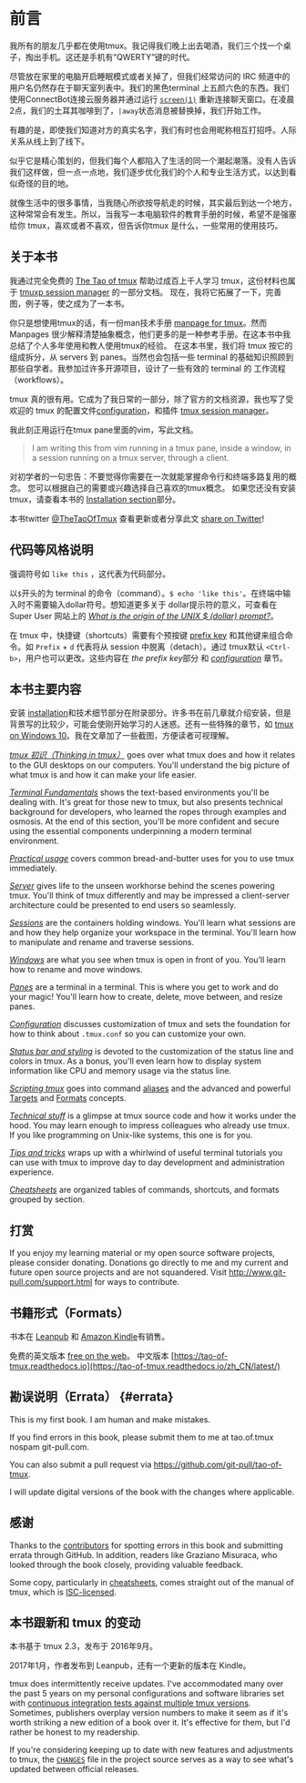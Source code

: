 


# 前言 

我所有的朋友几乎都在使用tmux。我记得我们晚上出去喝酒，我们三个找一个桌子，掏出手机。这还是手机有“QWERTY”键的时代。

尽管放在家里的电脑开启睡眠模式或者关掉了，但我们经常访问的 IRC 频道中的用户名仍然存在于聊天室列表中。我们的黑色terminal 上五颜六色的东西。我们使用ConnectBot连接云服务器并通过运行 [`screen(1)`](https://en.wikipedia.org/wiki/GNU_Screen) 重新连接聊天窗口。在凌晨2点，我们的土耳其咖啡到了，`|away`状态消息被替换掉，我们开始工作。

有趣的是，即使我们知道对方的真实名字，我们有时也会用昵称相互打招呼。人际关系从线上到了线下。


似乎它是精心策划的，但我们每个人都陷入了生活的同一个潮起潮落。没有人告诉我们这样做，但一点一点地，我们逐步优化我们的个人和专业生活方式，以达到看似奇怪的目的地。

就像生活中的很多事情，当我随心所欲按导航走的时候，其实最后到达一个地方，这种常常会有发生。所以，当我写一本电脑软件的教育手册的时候，希望不是强塞给你 tmux，喜欢或者不喜欢，但告诉你tmux 是什么，一些常用的使用技巧。



## 关于本书

我通过完全免费的 [The Tao of tmux](https://tmuxp.git-pull.com/en/latest/about_tmux.html) 帮助过成百上千人学习 tmux，这份材料也属于 [tmuxp session manager](https://github.com/tony/tmuxp) 的一部分文档。
现在，我将它拓展了一下，完善图，例子等，使之成为了一本书。

你只是想使用tmux的话，有一份man技术手册  [manpage for tmux](http://man.openbsd.org/OpenBSD-current/man1/tmux.1)。然而 Manpages 很少解释清楚抽象概念，他们更多的是一种参考手册。在这本书中我总结了个人多年使用和教人使用tmux的经验。
在这本书里，我们将 tmux 按它的组成拆分，从 servers 到 panes。当然也会包括一些 terminal 的基础知识照顾到那些自学者。我参加过许多开源项目，设计了一些有效的 terminal 的 工作流程 （workflows）。

tmux 真的很有用。它成为了我日常的一部分，除了官方的文档资源，我也写了受欢迎的  tmux 的配置文件[configuration](https://github.com/tony/tmux-config)，和插件 [tmux session manager](https://tmuxp.git-pull.com)。

我此刻正用运行在tmux pane里面的vim，写此文档。
> I am writing this from vim running in a tmux pane, inside a window, in a session running on a tmux server, through a client.


对初学者的一句忠告：不要觉得你需要在一次就能掌握命令行和终端多路复用的概念。 您可以根据自己的需要或兴趣选择自己喜欢的tmux概念。 如果您还没有安装tmux，请查看本书的 [Installation section](99-installation.md)部分。

本书twitter [@TheTaoOfTmux](https://twitter.com/TheTaoOfTmux) 查看更新或者分享此文 [share on Twitter](https://twitter.com/intent/tweet?text=I%27m%20reading%20The%20Tao%20of%20tmux%20online%20at&url=https://leanpub.com/the-tao-of-tmux/read&hashtags=tmux&via=TheTaoOfTmux)!

## 代码等风格说明

强调符号如 `like this` ，这代表为代码部分。

以`$`开头的为 terminal 的命令（command）。`$ echo 'like this'`。在终端中输入时不需要输入dollar符号。想知道更多关于 dollar提示符的意义，可查看在  Super User 网站上的 [*What is the origin of the UNIX $ (dollar) prompt?*](https://superuser.com/questions/57575/what-is-the-origin-of-the-unix-dollar-prompt)。

在 tmux 中，快捷键（shortcuts）需要有个预按键 [prefix key](03-practical-usage.md) 和其他键来组合命令。如  `Prefix` + `d` 代表将从 session 中脱离（detach）。通过 tmux默认 `<Ctrl-b>`，用户也可以更改。这些内容在 *the prefix key*部分 和  [*configuration*](08-configuration.md) 章节。



## 本书主要内容

安装 [installation](http://man.openbsd.org/OpenBSD-current/man1/tmux.1)和技术细节部分在附录部分。许多书在前几章就介绍安装，但是背景写的比较少，可能会使刚开始学习的人迷惑。还有一些特殊的章节，如  [tmux on Windows 10](99-windows-bash.md)。我在文章加了一些截图，方便读者可视理解。


[*tmux 初识（Thinking in tmux）*](01-thinking-tmux.md) goes over what tmux does and how it relates to the GUI desktops on our computers.  You'll understand the big picture of
what tmux is and how it can make your life easier.

[*Terminal Fundamentals*](02-terminal-fundamentals.md) shows the text-based
environments you'll be dealing with. It's great for those new to tmux, but also
presents technical background for developers, who learned the ropes through
examples and osmosis. At the end of this section, you'll be more confident and
secure using the essential components underpinning a modern terminal
environment.

[*Practical usage*](03-practical-usage.md) covers common bread-and-butter uses for
you to use tmux immediately.

[*Server*](04-server.md) gives life to the unseen workhorse behind the scenes
powering tmux. You'll think of tmux differently and may be impressed a
client-server architecture could be presented to end users so seamlessly.

[*Sessions*](05-session.md) are the containers holding windows. You'll learn what
sessions are and how they help organize your workspace in the terminal. You'll
learn how to manipulate and rename and traverse sessions.

[*Windows*](06-window.md) are what you see when tmux is open in front of you.
You'll learn how to rename and move windows. 

[*Panes*](07-pane.md) are a terminal in a terminal. This is where you get to work and
do your magic! You'll learn how to create, delete, move between, and resize
panes.

[*Configuration*](08-configuration.md) discusses customization of tmux and sets the
foundation for how to think about `.tmux.conf` so you can customize your own.

[*Status bar and styling*](09-status-bar.md) is devoted to the customization
of the status line and colors in tmux. As a bonus, you'll even learn how to
display system information like CPU and memory usage via the status line.

[*Scripting tmux*](10-scripting.md) goes into command [aliases](#aliases)
and the advanced and powerful [Targets](#targets) and [Formats](#formats)
concepts.

[*Technical stuff*](#technical-stuff) is a glimpse at tmux source code and how it
works under the hood. You may learn enough to impress colleagues who already use
tmux. If you like programming on Unix-like systems, this one is for you.

[*Tips and tricks*](11-tips-and-tricks.md) wraps up with a whirlwind of useful
terminal tutorials you can use with tmux to improve day to day development and
administration experience.

[*Cheatsheets*](99-cheatsheets.md) are organized tables of commands,
shortcuts, and formats grouped by section.

## 打赏

If you enjoy my learning material or my open source software projects, please
consider donating. Donations go directly to me and my current and future open source
projects and are not squandered. Visit <http://www.git-pull.com/support.html>
for ways to contribute.

## 书籍形式（Formats）

书本在 [Leanpub](https://leanpub.com/the-tao-of-tmux) 和 [Amazon Kindle](http://amzn.to/2gPfRhC)有销售。

免费的英文版本 [free on the web](https://leanpub.com/the-tao-of-tmux/read)。
中文版本 [https://tao-of-tmux.readthedocs.io](https://tao-of-tmux.readthedocs.io/zh_CN/latest/)

## 勘误说明（Errata） {#errata}

This is my first book. I am human and make mistakes.

If you find errors in this book, please submit them to me at tao.of.tmux <AT>
nospam git-pull.com.

You can also submit a pull request via <https://github.com/git-pull/tao-of-tmux>.

I will update digital versions of the book with the changes where applicable.

## 感谢

Thanks to the [contributors](https://github.com/git-pull/tao-of-tmux/graphs/contributors)
for spotting errors in this book and submitting errata through GitHub. In
addition, readers like Graziano Misuraca, who looked through the book closely,
providing valuable feedback.

Some copy, particularly in [cheatsheets](#appendix-cheatsheets), comes straight out
of the manual of tmux, which is [ISC-licensed](https://github.com/tmux/tmux/blob/master/COPYING).

## 本书跟新和 tmux 的变动

本书基于 tmux 2.3，发布于 2016年9月。

2017年1月，作者发布到 Leanpub，还有一个更新的版本在 Kindle。

tmux does intermittently receive updates. I've accommodated many over the past 5
years on my personal configurations and software libraries set with [continuous integration tests against multiple tmux versions](https://github.com/tony/libtmux/blob/master/.travis.yml).
Sometimes, publishers overplay version numbers to make it seem as if it's worth
striking a new edition of a book over it. It's effective for them, but I'd
rather be honest to my readership.

If you're considering keeping up to date with new features and adjustments to tmux,
the [`CHANGES`](https://github.com/tmux/tmux/blob/master/CHANGES) file in the
project source serves as a way to see what's updated between official releases.
